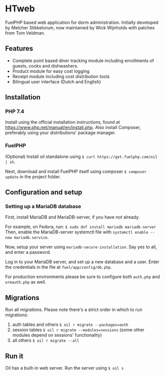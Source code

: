 # HTweb
FuelPHP based web application for dorm administration. Initially developed by Melcher Stikkelorum, now maintained by Wick Wijnholds with patches from Tom Veldman.

## Features
* Complete point based diner tracking module including enrollments of guests, cooks and dishwashers. 
* Product module for easy cost logging
* Receipt module including cost distribution tools
* Bilingual user interface (Dutch and English)
## Installation
### PHP 7.4
Install using the official installation instructions, found at https://www.php.net/manual/en/install.php.
Also install Composer, preferably using your distributions' package manager.
### FuelPHP
(Optional) Install oil standalone using `$ curl https://get.fuelphp.com/oil | sh`.

Next, download and install FuelPHP itself using composer `$ composer update` in the project folder.

## Configuration and setup
### Setting up a MariaDB database
First, install MariaDB and MariaDB-server, if you have not already.

For example, on Fedora, run: `$ sudo dnf install mariadb mariadb-server`
Then, enable the MariaDB-server systemctl file with `systemctl enable --now mariadb.service`.

Now, setup your server using `mariadb-secure-installation`. Say yes to all, and enter a password.

Log in to your MariaDB server, and set up a new database and a user. Enter the credentials in the file at `fuel/app/config/db.php`.

For production environments please be sure to configure both `auth.php` and `ormauth.php` as well.

## Migrations
Run all migrations. Please note there's a strict order in which to run migrations:
1. auth tables and others `$ oil r migrate --packages=auth` 
3. session tables `$ oil r migrate --modules=sessions` (some other modules depend on sessions' functionality)
4. all others `$ oil r migrate --all`

## Run it
Oil has a built-in web server. Run the server using `$ oil s`
